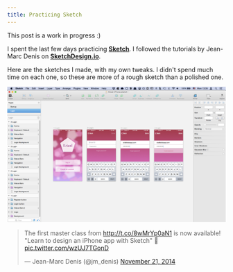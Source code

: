 ```yaml
---
title: Practicing Sketch
---
```


<div class="alert alert-warning">This post is a work in progress :)</div>

I spent the last few days practicing **<a href="http://bohemiancoding.com/sketch/" target="_blank">Sketch</a>**. I followed the tutorials by Jean-Marc Denis on **<a href="http://sketchdesign.io/" target="_blank">SketchDesign.io</a>**.

Here are the sketches I made, with my own tweaks. I didn't spend much time on each one, so these are more of a rough sketch than a polished one.

![](/images/sketch.png)

<p><blockquote class="twitter-tweet" lang="en"><p>The first master class from <a href="http://t.co/8wMrYp0aN1">http://t.co/8wMrYp0aN1</a> is now available! &quot;Learn to design an iPhone app with Sketch&quot; 💎 <a href="http://t.co/wzUJ7TGonD">pic.twitter.com/wzUJ7TGonD</a></p>&mdash; Jean-Marc Denis (@jm_denis) <a href="https://twitter.com/jm_denis/status/535884142160793600">November 21, 2014</a></blockquote>
<script async src="//platform.twitter.com/widgets.js" charset="utf-8"></script></p>
